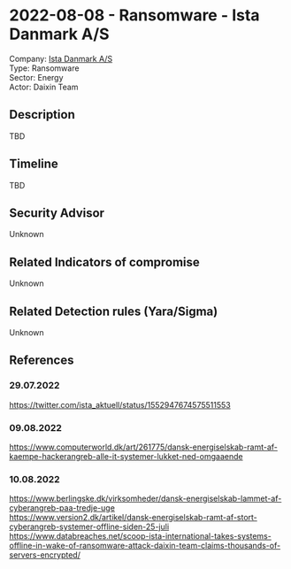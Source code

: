 # 2022-08-08 - Ransomware - Ista Danmark A/S
Company: [Ista Danmark A/S](https://www.ista.com/dk/)   
Type: Ransomware  
Sector: Energy  
Actor: Daixin Team  

## Description  
TBD

## Timeline
TBD

## Security Advisor
Unknown

## Related Indicators of compromise
Unknown

## Related Detection rules (Yara/Sigma)
Unknown

## References   

### 29.07.2022
https://twitter.com/ista_aktuell/status/1552947674575511553   

### 09.08.2022   
https://www.computerworld.dk/art/261775/dansk-energiselskab-ramt-af-kaempe-hackerangreb-alle-it-systemer-lukket-ned-omgaaende   

### 10.08.2022   
https://www.berlingske.dk/virksomheder/dansk-energiselskab-lammet-af-cyberangreb-paa-tredje-uge  
https://www.version2.dk/artikel/dansk-energiselskab-ramt-af-stort-cyberangreb-systemer-offline-siden-25-juli  
https://www.databreaches.net/scoop-ista-international-takes-systems-offline-in-wake-of-ransomware-attack-daixin-team-claims-thousands-of-servers-encrypted/  
